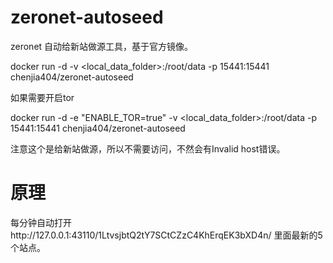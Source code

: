 # zeronet-autoseed

zeronet 自动给新站做源工具，基于官方镜像。

docker run -d -v <local_data_folder>:/root/data -p 15441:15441 chenjia404/zeronet-autoseed

如果需要开启tor

docker run -d -e "ENABLE_TOR=true" -v <local_data_folder>:/root/data -p 15441:15441 chenjia404/zeronet-autoseed

注意这个是给新站做源，所以不需要访问，不然会有Invalid host错误。



# 原理
每分钟自动打开http://127.0.0.1:43110/1LtvsjbtQ2tY7SCtCZzC4KhErqEK3bXD4n/ 里面最新的5个站点。
